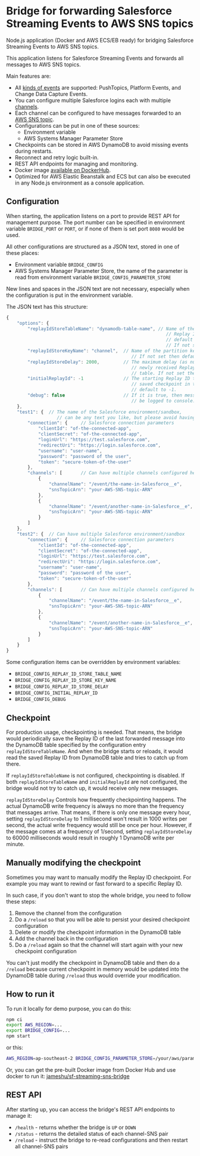 # Bridge for forwarding Salesforce Streaming Events to AWS SNS topics

Node.js application (Docker and AWS ECS/EB ready) for
bridging Salesforce Streaming Events to AWS SNS topics.

This application listens for Salesforce Streaming Events and forwards all
messages to AWS SNS topics.

Main features are:

* All [kinds of events](https://developer.salesforce.com/docs/atlas.en-us.api_streaming.meta/api_streaming/terms.htm)
  are supported: PushTopics, Platform Events, and Change Data Capture Events.
* You can configure multiple Salesforce logins each with multiple
  [channels](https://developer.salesforce.com/docs/atlas.en-us.api_streaming.meta/api_streaming/terms.htm).
* Each channel can be configured to have messages forwarded to an
  [AWS SNS topic](https://docs.aws.amazon.com/sns/latest/dg/welcome.html).
* Configurations can be put in one of these sources:
  * Environment variable
  * AWS Systems Manager Parameter Store
* Checkpoints can be stored in AWS DynamoDB to avoid missing events during restarts.
* Reconnect and retry logic built-in.
* REST API endpoints for managing and monitoring.
* Docker image [available on DockerHub](https://hub.docker.com/r/jameshu/sf-streaming-sns-bridge).
* Optimized for AWS Elastic Beanstalk and ECS but can also be executed in any Node.js environment as a console application.

## Configuration

When starting, the application listens on a port to provide REST API for management purpose.
The port number can be specified in environment variable `BRIDGE_PORT` or `PORT`,
or if none of them is set port `8080` would be used.

All other configurations are structured as a JSON text, stored in one of these places:

* Environment variable `BRIDGE_CONFIG`
* AWS Systems Manager Parameter Store, the name of the parameter is read from environment variable `BRIDGE_CONFIG_PARAMETER_STORE`

New lines and spaces in the JSON text are not necessary, especially when the configuration
is put in the environment variable.

The JSON text has this structure:

```js
{
    "options": {
        "replayIdStoreTableName": "dynamodb-table-name", // Name of the DynamoDB table used for storing
                                                            // Replay ID checkpoints. It must exist in the
                                                            // default AWS region as the bridge is running in.
                                                            // If not set, checkpointing would be disabled.
        "replayIdStoreKeyName": "channel",  // Name of the partition key in the DynamoDb table.
                                               // If not set then default to "channel"
        "replayIdStoreDelay": 2000,         // The maximum delay (as number of milliseconds) before the
                                               // newly received Replay ID would be saved into the DynamoDB
                                               // table. If not set then default to 2000.
        "initialReplayId": -1               // The starting Replay ID to use in case there is no previously
                                               // saved checkpoint in the DynamoDB table. If not set then
                                               // default to -1.
        "debug": false                      // If it is true, then messages received and forwarded would
                                               // be logged to console.
    },
    "test1": {  // The name of the Salesforce environment/sandbox,
                   // can be any text you like, but please avoid having '//' in it.
        "connection": {     // Salesforce connection parameters
            "clientId": "of-the-connected-app",
            "clientSecret": "of-the-connected-app",
            "loginUrl": "https://test.salesforce.com",
            "redirectUri": "https://login.salesforce.com",
            "username": "user-name",
            "password": "password of the user",
            "token": "secure-token-of-the-user"
        },
        "channels": [       // Can have multiple channels configured here
            {
                "channelName": "/event/the-name-in-Salesforce__e",
                "snsTopicArn": "your-AWS-SNS-topic-ARN"
            },
            {
                "channelName": "/event/another-name-in-Salesforce__e",
                "snsTopicArn": "your-AWS-SNS-topic-ARN"
            }
        ]
    },
    "test2": {  // Can have multiple Salesforce environment/sandbox
        "connection": {     // Salesforce connection parameters
            "clientId": "of-the-connected-app",
            "clientSecret": "of-the-connected-app",
            "loginUrl": "https://test.salesforce.com",
            "redirectUri": "https://login.salesforce.com",
            "username": "user-name",
            "password": "password of the user",
            "token": "secure-token-of-the-user"
        },
        "channels": [       // Can have multiple channels configured here
            {
                "channelName": "/event/the-name-in-Salesforce__e",
                "snsTopicArn": "your-AWS-SNS-topic-ARN"
            },
            {
                "channelName": "/event/another-name-in-Salesforce__e",
                "snsTopicArn": "your-AWS-SNS-topic-ARN"
            }
        ]
    }
}
```

Some configuration items can be overridden by environment variables:

* `BRIDGE_CONFIG_REPLAY_ID_STORE_TABLE_NAME`
* `BRIDGE_CONFIG_REPLAY_ID_STORE_KEY_NAME`
* `BRIDGE_CONFIG_REPLAY_ID_STORE_DELAY`
* `BRIDGE_CONFIG_INITIAL_REPLAY_ID`
* `BRIDGE_CONFIG_DEBUG`

## Checkpoint

For production usage, checkpointing is needed. That means, the bridge would periodically
save the Replay ID of the last forwarded message into the DynamoDB table specified by
the configuration entry `replayIdStoreTableName`. And when the bridge starts or reloads,
it would read the saved Replay ID from DynamoDB table and tries to catch up from there.

If `replayIdStoreTableName` is not configured, checkpointing is disabled.
If both `replayIdStoreTableName` and `initialReplayId` are not configured,
the bridge would not try to catch up, it would receive only new messages.

`replayIdStoreDelay` Controls how frequently checkpointing happens.
The actual DynamoDB write frequency is always no more than the frequency that messages arrive.
That means, if there is only one message every hour, setting `replayIdStoreDelay` to
1 millisecond won't result in 1000 writes per second, the actual write frequency would
still be once per hour. However, if the message comes at a frequency of 1/second, setting
`replayIdStoreDelay` to 60000 milliseconds would result in roughly 1 DynamoDB write per minute.

## Manually modifying the checkpoint

Sometimes you may want to manually modify the Replay ID checkpoint. For example
you may want to rewind or fast forward to a specific Replay ID.

In such case, if you don't want to stop the whole bridge, you need to follow these steps:

1. Remove the channel from the configuration
2. Do a `/reload` so that you will be able to persist your desired checkpoint configuration
2. Delete or modify the checkpoint information in the DynamoDB table
3. Add the channel back in the configuration
4. Do a `/reload` again so that the channel will start again with your new checkpoint configuration

You can't just modify the checkpoint in DynamoDB table and then do a `/reload` because
current checkpoint in memory would be updated into the DynamoDB table during `/reload` thus
would override your modification.

## How to run it

To run it locally for demo purpose, you can do this:

```bash
npm ci
export AWS_REGION=...
export BRIDGE_CONFIG=...
npm start
```

or this:

```bash
AWS_REGION=ap-southeast-2 BRIDGE_CONFIG_PARAMETER_STORE=/your/aws/param/store/name npm start
```

Or, you can get the pre-built Docker image from Docker Hub and use docker to run it:
[jameshu/sf-streaming-sns-bridge](https://hub.docker.com/r/jameshu/sf-streaming-sns-bridge)

## REST API

After starting up, you can access the bridge's REST API endpoints to manage it:

* `/health` - returns whether the bridge is `UP` or `DOWN`
* `/status` - returns the detailed status of each channel-SNS pair
* `/reload` - instruct the bridge to re-read configurations and then restart all channel-SNS pairs
